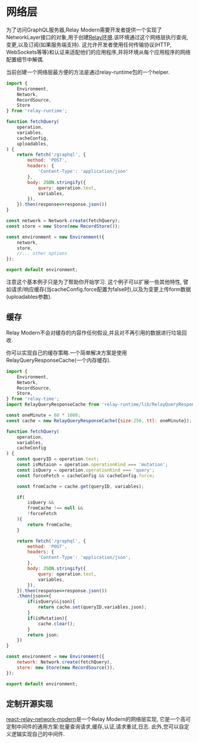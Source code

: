 # 网络层
为了访问GraphQL服务器,Relay Modern需要开发者提供一个实现了NetworkLayer接口的对象,用于创建[Relay环境](relay-environment.md).该环境通过这个网络层执行查询,变更,以及订阅(如果服务端支持). 这允许开发者使用任何传输协议(HTTP, WebSockets等等)和认证来适配他们的应用程序,并将环境从每个应用程序的网络配置细节中解偶.

当前创建一个网络层最方便的方法是通过relay-runtime包的一个helper.

```javascript
import {
    Environment,
    Network,
    RecordSource,
    Store
} from 'relay-runtime';

function fetchQuery(
    operation,
    variables,
    cacheConfig,
    uploadables,
) {
    return fetch('/graphql', {
        method: 'POST',
        headers: {
            'Content-Type': 'application/json'
        },
        body: JSON.stringify({
            query: operation.text,
            variables,
        }),
    }).then(response=>response.json())
}

const network = Network.create(fetchQuery);
const store = new Store(new RecordStore());

const environment = new Environment({
    network,
    store,
    //... other options
});

export default environment;
```
注意这个基本例子只是为了帮助你开始学习. 这个例子可以扩展一些其他特性, 譬如请求/响应缓存(当cacheConfig.force配置为false时),以及为变更上传form数据(uploadables参数).

## 缓存
Relay Modern不会对缓存的内容作任何假设,并且对不再引用的数据进行垃圾回收.

你可以实现自己的缓存策略.一个简单解决方案是使用RelayQueryResponseCache(一个内存缓存).
```javascript
import {
    Environment,
    Network,
    RecordSource,
    Store,
} from 'relay-time';
import RelayQueryResponseCache from 'relay-runtime/lib/RelayQueryResponseCache';

const oneMinute = 60 * 1000;
const cache = new RelayQueryResponseCache({size:250, ttl: oneMinute});

function fetchQuery(
    operation,
    variables,
    cacheConfig
) {
    const queryID = operation.text;
    const isMutaion = operation.operationKind === 'mutation';
    const isQuery = operation.operationKind === 'query';
    const forceFetch = cacheConfig && cacheConfig.force;

    const fromCache = cache.get(queryID, variables);

    if(
        isQuery &&
        fromCache !== null &&
        !forceFetch
    ){
        return fromCache;
    }

    return fetch('/graphql', {
        method: 'POST',
        headers: {
            'Content-Type': 'application/json',
        },
        body: JSON.stringify({
            query: operation.text,
            variables,
        }),
    }).then(response=>response.json())
    .then(json=>{
        if(isQuery&&json){
            return cache.set(queryID,variables,json);
        }
        if(isMutation){
            cache.clear();
        }
        return json;
    })
}

const environment = new Environment({
    network: Network.create(fetchQuery),
    store: new Store(new RecordSource()),
});

export default environment;
```

## 定制开源实现
[react-relay-network-modern](https://github.com/relay-tools/react-relay-network-modern)是一个Relay Modern的网络层实现, 它是一个高可定制中间件的通用方案:批量查询请求,缓存,认证,请求重试,日志. 此外,您可以自定义逻辑实现自己的中间件.